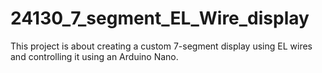 # 24130_7_segment_EL_Wire_display
This project is about creating a custom 7-segment display using EL wires and controlling it using an Arduino Nano.
